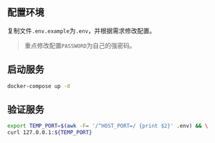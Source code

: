 ## 配置环境

复制文件`.env.example`为`.env`，并根据需求修改配置。

> 重点修改配置`PASSWORD`为自己的强密码。

## 启动服务

```bash
docker-compose up -d
```

## 验证服务

```bash
export TEMP_PORT=$(awk -F= '/^HOST_PORT=/ {print $2}' .env) && \
curl 127.0.0.1:${TEMP_PORT}
```
